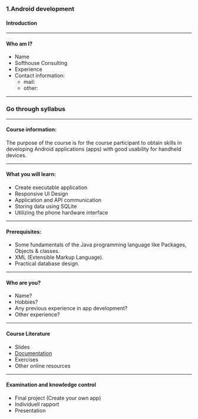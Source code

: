 ### 1.Android development
#### Introduction

---

#### Who am I?

* Name
* Softhouse Consulting
* Experience
* Contact information:
  * mail:
  * other:

---

### Go through syllabus

---

#### Course information:

The purpose of the course is for the course participant to obtain
skills in developing Android applications (apps) with
good usability for handheld devices.

---

#### What you will learn:

* Create executable application
* Responsive UI Design
* Application and API communication
* Storing data using SQLite
* Utilizing the phone hardware interface

---

#### Prerequisites:

* Some fundamentals of the Java programming language like Packages, Objects & classes.
* XML (Extensible Markup Language).
* Practical database design.

---

#### Who are you?

* Name?
* Hobbies?
* Any previous experience in app development?
* Other experience?

---

#### Course Literature

* Slides
* <a href="https://developer.android.com/docs" target="_blank">Documentation</a>
* Exercises
* Other online resources

---

#### Examination and knowledge control

* Final project (Create your own app)
* Individuell rapport
* Presentation

